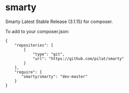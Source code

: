 smarty
======

Smarty Latest Stable Release (3.1.15) for composer.

To add to your composer.json:
<pre><code>{
    "repositories": [
        {
            "type": "git",
            "url": "https://github.com/pilat/smarty"
        }
    ],
    "require": {
       "smarty/smarty": "dev-master"
    }
}
</code></pre>